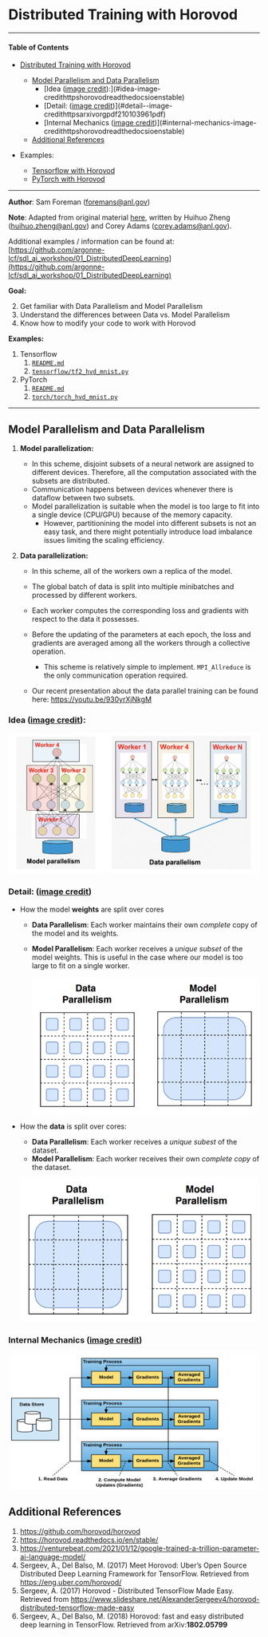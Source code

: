 # Distributed Training with Horovod

---

#### Table of Contents

- [Distributed Training with Horovod](#distributed-training-with-horovod)
  * [Model Parallelism and Data Parallelism](#model-parallelism-and-data-parallelism)
    + [Idea ([image credit](https://horovod.readthedocs.io/en/stable/)):](#idea-image-credithttpshorovodreadthedocsioenstable)
    + [Detail: ([image credit](https://arxiv.org/pdf/2101.03961.pdf))](#detail--image-credithttpsarxivorgpdf210103961pdf)
    + [Internal Mechanics ([image credit](https://horovod.readthedocs.io/en/stable/))](#internal-mechanics-image-credithttpshorovodreadthedocsioenstable)
  * [Additional References](#additional-references)

- Examples:
  - [Tensorflow with Horovod](./tensorflow/README.md)
  - [PyTorch with Horovod](./torch/README.md)

---

**Author**: Sam Foreman ([foremans@anl.gov](mailto:foremans@anl.gov))

**Note**:  Adapted from original material [here](https://github.com/argonne-lcf/sdl_ai_workshop/blob/master/01_distributedDeepLearning/Horovod/README.md), written by Huihuo Zheng ([huihuo.zheng@anl.gov](mailto:huihuo.zheng@anl.gov)) and Corey Adams ([corey.adams@anl.gov](mailto:corey.adams@anl.gov)).

Additional examples / information can be found at: [https://github.com/argonne-lcf/sdl_ai_workshop/01_DistributedDeepLearning](https://github.com/argonne-lcf/sdl_ai_workshop/01_DistributedDeepLearning)

**Goal:**

2. Get familiar with Data Parallelism and Model Parallelism
2. Understand the differences between Data vs. Model Parallelism
3. Know how to modify your code to work with Horovod

**Examples:**

1. Tensorflow
   1. [`README.md`](./tensorflow/README.md)
   2. [`tensorflow/tf2_hvd_mnist.py`](./tensorflow/tf2_hvd_mnist.py)
2. PyTorch
   1. [`README.md`](./torch/README.md)
   2. [`torch/torch_hvd_mnist.py`](./torch/torch_hvd_mnist.py)

---

## Model Parallelism and Data Parallelism

1. **Model parallelization:** 

   - In this scheme, disjoint subsets of a neural network are assigned to different devices. Therefore, all the computation associated with the subsets are distributed. 
   - Communication happens between devices whenever there is dataflow between two subsets. 
   - Model parallelization is suitable when the model is too large to fit into a single device (CPU/GPU) because of the memory capacity. 
     - However, partitionining the model into different subsets is not an easy task, and there might potentially introduce load imbalance issues limiting the scaling efficiency.

2. **Data parallelization:** 

   - In this scheme, all of the workers own a replica of the model. 
   - The global batch of data is split into multiple minibatches and processed by different workers. 
   - Each worker computes the corresponding loss and gradients with respect to the data it possesses. 
   - Before the updating of the parameters at each epoch, the loss and gradients are averaged among all the workers through a collective operation. 
     - This scheme is relatively simple to implement. `MPI_Allreduce` is the only communication operation required.

   - Our recent presentation about the data parallel training can be found here: https://youtu.be/930yrXjNkgM

### Idea ([image credit](https://horovod.readthedocs.io/en/stable/)):

![distributed](../images/distributed.png)

### Detail:  ([image credit](https://arxiv.org/pdf/2101.03961.pdf))

- How the model **weights** are split over cores

  - **Data Parallelism**: Each worker maintains their own _complete_ copy of the model and its weights.

  - **Model Parallelism**: Each worker receives a _unique subset_ of the model weights. This is useful in the case where our model is too large to fit on a single worker.

    ![weights](../images/weights.png)

- How the **data** is split over cores:

  - **Data Parallelism**: Each worker receives a _unique subest_ of the dataset.
  - **Model Parallelism**: Each worker receives their own *complete copy* of the dataset. 
  
  ![data](../images/data.png)

### Internal Mechanics ([image credit](https://horovod.readthedocs.io/en/stable/))

![Horovod](../images/horovod.png)

## Additional References

1. https://github.com/horovod/horovod
2. https://horovod.readthedocs.io/en/stable/
3. https://venturebeat.com/2021/01/12/google-trained-a-trillion-parameter-ai-language-model/
4. Sergeev, A., Del Balso, M. (2017) Meet Horovod: Uber’s Open Source Distributed Deep Learning Framework for TensorFlow. Retrieved from https://eng.uber.com/horovod/
5. Sergeev, A. (2017) Horovod - Distributed TensorFlow Made Easy. Retrieved from https://www.slideshare.net/AlexanderSergeev4/horovod-distributed-tensorflow-made-easy
6. Sergeev, A., Del Balso, M. (2018) Horovod: fast and easy distributed deep learning in TensorFlow. Retrieved from arXiv:**1802.05799**